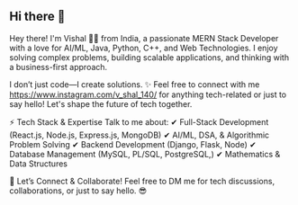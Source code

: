 ## Hi there 👋

Hey there! I'm Vishal 👨‍💻 from India, a passionate MERN Stack Developer with a love for AI/ML, Java, Python, C++, and Web Technologies. I enjoy solving complex problems, building scalable applications, and thinking with a business-first approach.

I don’t just code—I create solutions. ✨
Feel free to connect with me https://www.instagram.com/v_shal_140/ for anything tech-related or just to say hello! Let's shape the future of tech together.

⚡ Tech Stack & Expertise
Talk to me about:
✔ Full-Stack Development (React.js, Node.js, Express.js, MongoDB)
✔ AI/ML, DSA, & Algorithmic Problem Solving
✔ Backend Development (Django, Flask, Node)
✔ Database Management (MySQL, PL/SQL, PostgreSQL,)
✔ Mathematics & Data Structures

💬 Let’s Connect & Collaborate! Feel free to DM me for tech discussions, collaborations, or just to say hello. 😎
